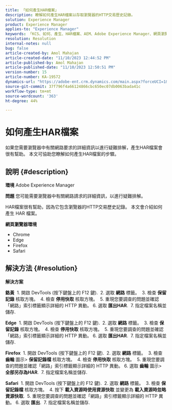 ```yaml
---
title: 「如何產生HAR檔案」
description: 瞭解如何產生HAR檔案以存取瀏覽器的HTTP交易歷史記錄。
solution: Experience Manager
product: Experience Manager
applies-to: "Experience Manager"
keywords: 「KCS、如何、產生、HAR檔案、AEM、Adobe Experience Manager、網頁瀏覽器、Safari、Firefox、Edge、Chrome」
resolution: Resolution
internal-notes: null
bug: false
article-created-by: Amol Mahajan
article-created-date: "11/10/2023 12:44:52 PM"
article-published-by: Amol Mahajan
article-published-date: "11/10/2023 12:50:51 PM"
version-number: 15
article-number: KA-19572
dynamics-url: "https://adobe-ent.crm.dynamics.com/main.aspx?forceUCI=1&pagetype=entityrecord&etn=knowledgearticle&id=4a68cdea-c67f-ee11-8179-6045bd006b25"
source-git-commit: 37f796f4a66124866cbc650ec07db0063bada41c
workflow-type: tm+mt
source-wordcount: '363'
ht-degree: 44%

---
```


# 如何產生HAR檔案


如果您需要瀏覽器中有關網路要求的詳細資訊以進行疑難排解，產生HAR檔案會很有幫助。 本文可協助您瞭解如何產生HAR檔案的步驟。

## 說明 {#description}


<b>環境</b>
Adobe Experience Manager

<b>問題</b>
您可能需要瀏覽器中有關網路請求的詳細資訊，以進行疑難排解。

HAR檔案很有幫助，因為它包含瀏覽器的HTTP交易歷史記錄。 本文會介紹如何產生 HAR 檔案。

<b>網頁瀏覽器環境</b>

- Chrome
- Edge
- Firefox
- Safari



## 解決方法 {#resolution}


<b>解決方案</b>

<b>鉻黃</b>
 1. 開啟 DevTools (按下鍵盤上的 F12 鍵).
 2. 選取 <b>網路</b> 標籤。
 3. 檢查 <b>保留記錄</b> 核取方塊。
 4. 檢查 <b>停用快取</b> 核取方塊。
 5. 重現您要調查的問題並確認「網路」索引標籤顯示詳細的 HTTP 異動。 6. 選取 <b>匯出HAR</b>.
 7. 指定檔案名稱並儲存.

<b>Edge</b>
 1. 開啟 DevTools (按下鍵盤上的 F12 鍵).
 2. 選取 <b>網路</b> 標籤。
 3. 檢查 <b>保留記錄</b> 核取方塊。
 4. 檢查 <b>停用快取</b> 核取方塊。
 5. 重現您要調查的問題並確認「網路」索引標籤顯示詳細的 HTTP 異動。 6. 選取 <b>匯出HAR</b>.
 7. 指定檔案名稱並儲存.

<b>Firefox</b>
 1. 開啟 DevTools (按下鍵盤上的 F12 鍵).
 2. 選取 <b>網路</b> 標籤。
 3. 檢查 <b>齒輪</b> 圖示> <b>保留記錄檔</b> 核取方塊。
 4. 檢查 <b>停用快取</b> 核取方塊。
 5. 重現您要調查的問題並確認「網路」索引標籤顯示詳細的 HTTP 異動。 6. 選取 <b>齒輪</b> 圖示> <b>全部另存為HAR</b>.
 7. 指定檔案名稱並儲存.

<b>Safari</b>
 1. 開啟 DevTools (按下鍵盤上的 F12 鍵).
 2. 選取 <b>網路</b> 標籤。
 3. 檢查 <b>保留記錄檔</b> 核取方塊。
 4. 按下 <b>載入資源時使用資源快取</b> 並變更為 <b>載入資源時忽略資源快取</b>.
 5. 重現您要調查的問題並確認「網路」索引標籤顯示詳細的 HTTP 異動。 6. 選取 <b>匯出</b>.
 7. 指定檔案名稱並儲存.
